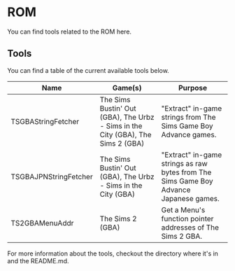 # ROM

You can find tools related to the ROM here.

## Tools
You can find a table of the current available tools below.

| Name                  | Game(s)                                                                         | Purpose                                                         |
| --------------------- | ------------------------------------------------------------------------------- | --------------------------------------------------------------- |
| TSGBAStringFetcher    | The Sims Bustin' Out (GBA), The Urbz - Sims in the City (GBA), The Sims 2 (GBA) | "Extract" in-game strings from The Sims Game Boy Advance games. |
| TSGBAJPNStringFetcher | The Sims Bustin' Out (GBA), The Urbz - Sims in the City (GBA)                   | "Extract" in-game strings as raw bytes from The Sims Game Boy Advance Japanese games. |
| TS2GBAMenuAddr        | The Sims 2 (GBA)                                                                | Get a Menu's function pointer addresses of The Sims 2 GBA.      |

For more information about the tools, checkout the directory where it's in and the README.md.